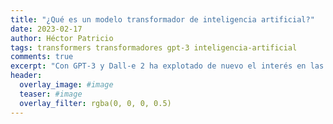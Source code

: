 ```yaml
---
title: "¿Qué es un modelo transformador de inteligencia artificial?"
date: 2023-02-17
author: Héctor Patricio
tags: transformers transformadores gpt-3 inteligencia-artificial
comments: true
excerpt: "Con GPT-3 y Dall-e 2 ha explotado de nuevo el interés en las capacidades de los modelos de inteligencia artifical generativos. En este post vamos a hablar de la arquitectura en la que están basados."
header:
  overlay_image: #image
  teaser: #image
  overlay_filter: rgba(0, 0, 0, 0.5)
---
```


